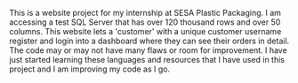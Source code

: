 This is a website project for my internship at SESA Plastic Packaging. I am accessing a test SQL Server that has over 120 thousand rows and over 50 columns.
This website lets a 'customer' with a unique customer username register and login into a dashboard where they can see their orders in detail.
The code may or may not have many flaws or room for improvement. I have just started learning these languages and resources that I have used in this project and I am improving my code as I go.
